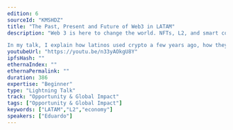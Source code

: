 ```yaml
---
edition: 6
sourceId: "KMSHDZ"
title: "The Past, Present and Future of Web3 in LATAM"
description: "Web 3 is here to change the world. NFTs, L2, and smart contracts are tools that people need in Latam to address economical disparity and to access a better financial ecosystem.

In my talk, I explain how latinos used crypto a few years ago, how they are using it, and how they'll use it to improve their lives through DAOs, NFTs, L2s and smartcontracts."
youtubeUrl: "https://youtu.be/n33yAOkgU8Y"
ipfsHash: ""
ethernaIndex: ""
ethernaPermalink: ""
duration: 386
expertise: "Beginner"
type: "Lightning Talk"
track: "Opportunity & Global Impact"
tags: ["Opportunity & Global Impact"]
keywords: ["LATAM","L2","economy"]
speakers: ["Eduardo"]
---
```

